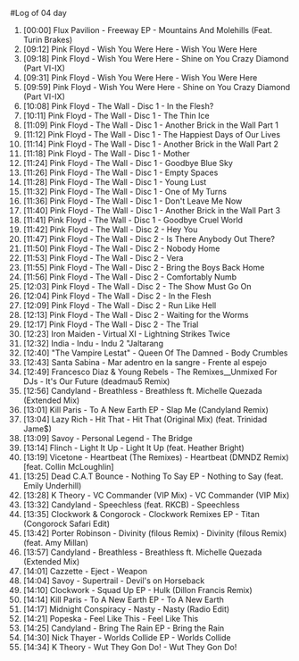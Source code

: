 #Log of 04 day

1. [00:00] Flux Pavilion - Freeway EP - Mountains And Molehills (Feat. Turin Brakes)
1. [09:12] Pink Floyd - Wish You Were Here - Wish You Were Here
1. [09:18] Pink Floyd - Wish You Were Here - Shine on You Crazy Diamond (Part VI-IX)
1. [09:31] Pink Floyd - Wish You Were Here - Wish You Were Here
1. [09:59] Pink Floyd - Wish You Were Here - Shine on You Crazy Diamond (Part VI-IX)
1. [10:08] Pink Floyd - The Wall - Disc 1 - In the Flesh?
1. [10:11] Pink Floyd - The Wall - Disc 1 - The Thin Ice
1. [11:09] Pink Floyd - The Wall - Disc 1 - Another Brick in the Wall Part 1
1. [11:12] Pink Floyd - The Wall - Disc 1 - The Happiest Days of Our Lives
1. [11:14] Pink Floyd - The Wall - Disc 1 - Another Brick in the Wall Part 2
1. [11:18] Pink Floyd - The Wall - Disc 1 - Mother
1. [11:24] Pink Floyd - The Wall - Disc 1 - Goodbye Blue Sky
1. [11:26] Pink Floyd - The Wall - Disc 1 - Empty Spaces
1. [11:28] Pink Floyd - The Wall - Disc 1 - Young Lust
1. [11:32] Pink Floyd - The Wall - Disc 1 - One of My Turns
1. [11:36] Pink Floyd - The Wall - Disc 1 - Don't Leave Me Now
1. [11:40] Pink Floyd - The Wall - Disc 1 - Another Brick in the Wall Part 3
1. [11:41] Pink Floyd - The Wall - Disc 1 - Goodbye Cruel World
1. [11:42] Pink Floyd - The Wall - Disc 2 - Hey You
1. [11:47] Pink Floyd - The Wall - Disc 2 - Is There Anybody Out There?
1. [11:50] Pink Floyd - The Wall - Disc 2 - Nobody Home
1. [11:53] Pink Floyd - The Wall - Disc 2 - Vera
1. [11:55] Pink Floyd - The Wall - Disc 2 - Bring the Boys Back Home
1. [11:56] Pink Floyd - The Wall - Disc 2 - Comfortably Numb
1. [12:03] Pink Floyd - The Wall - Disc 2 - The Show Must Go On
1. [12:04] Pink Floyd - The Wall - Disc 2 - In the Flesh
1. [12:09] Pink Floyd - The Wall - Disc 2 - Run Like Hell
1. [12:13] Pink Floyd - The Wall - Disc 2 - Waiting for the Worms
1. [12:17] Pink Floyd - The Wall - Disc 2 - The Trial
1. [12:23] Iron Maiden - Virtual XI - Lightning Strikes Twice
1. [12:32] India - Indu - Indu 2 "Jaltarang
1. [12:40] "The Vampire Lestat" - Queen Of The Damned - Body Crumbles
1. [12:43] Santa Sabina - Mar adentro en la sangre - Frente al espejo
1. [12:49] Francesco Diaz & Young Rebels - The Remixes__Unmixed For DJs - It's Our Future (deadmau5 Remix)
1. [12:56] Candyland - Breathless - Breathless ft. Michelle Quezada (Extended Mix)
1. [13:01] Kill Paris - To A New Earth EP - Slap Me (Candyland Remix)
1. [13:04] Lazy Rich - Hit That - Hit That (Original Mix) (feat. Trinidad Jame$)
1. [13:09] Savoy - Personal Legend - The Bridge
1. [13:14] Flinch - Light It Up - Light It Up (feat. Heather Bright)
1. [13:19] Vicetone - Heartbeat (The Remixes) - Heartbeat (DMNDZ Remix) [feat. Collin McLoughlin]
1. [13:25] Dead C.A.T Bounce - Nothing To Say EP - Nothing to Say (feat. Emily Underhill)
1. [13:28] K Theory - VC Commander (VIP Mix) - VC Commander (VIP Mix)
1. [13:32] Candyland - Speechless (feat. RKCB) - Speechless
1. [13:35] Clockwork & Congorock - Clockwork Remixes EP - Titan (Congorock Safari Edit)
1. [13:42] Porter Robinson - Divinity (filous Remix) - Divinity (filous Remix) (feat. Amy Millan)
1. [13:57] Candyland - Breathless - Breathless ft. Michelle Quezada (Extended Mix)
1. [14:01] Cazzette - Eject - Weapon
1. [14:04] Savoy - Supertrail - Devil's on Horseback
1. [14:10] Clockwork - Squad Up EP - Hulk (Dillon Francis Remix)
1. [14:14] Kill Paris - To A New Earth EP - To A New Earth
1. [14:17] Midnight Conspiracy - Nasty - Nasty (Radio Edit)
1. [14:21] Popeska - Feel Like This - Feel Like This
1. [14:25] Candyland - Bring The Rain EP - Bring the Rain
1. [14:30] Nick Thayer - Worlds Collide EP - Worlds Collide
1. [14:34] K Theory - Wut They Gon Do! - Wut They Gon Do!
